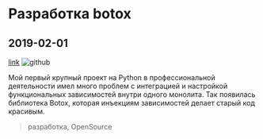 # Разработка botox

## 2019-02-01

[link](https://github.com/lebedec/botox-di)
![github](https://opengraph.githubassets.com/b8cf1ce6dfbd19816f4d50785ca197a8f60b3237f6018f5ff87f1a1298accee3/lebedec/botox-di)

Мой первый крупный проект на Python в профессиональной деятельности имел много проблем с интеграцией и настройкой
функциональных зависимостей внутри одного монолита. Так появилась библиотека Botox, которая инъекциям зависимостей
делает старый код красивым.

> разработка, OpenSource
